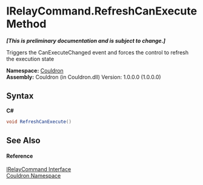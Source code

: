 # IRelayCommand.RefreshCanExecute Method 
 _**\[This is preliminary documentation and is subject to change.\]**_

Triggers the CanExecuteChanged event and forces the control to refresh the execution state

**Namespace:**&nbsp;<a href="N_Couldron">Couldron</a><br />**Assembly:**&nbsp;Couldron (in Couldron.dll) Version: 1.0.0.0 (1.0.0.0)

## Syntax

**C#**<br />
``` C#
void RefreshCanExecute()
```


## See Also


#### Reference
<a href="T_Couldron_IRelayCommand">IRelayCommand Interface</a><br /><a href="N_Couldron">Couldron Namespace</a><br />